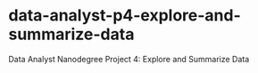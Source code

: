 # data-analyst-p4-explore-and-summarize-data

Data Analyst Nanodegree Project 4: Explore and Summarize Data
